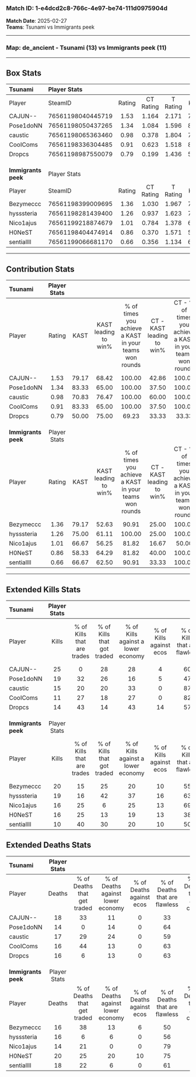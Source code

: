 ### Match ID: 1-e4dcd2c8-766c-4e97-be74-111d0975904d  
**Match Date**: 2025-02-27  
**Teams**: Tsunami vs Immigrants peek  

---  

### **Map**: de_ancient - Tsunami (13) vs Immigrants peek (11)  
---  

## Box Stats  

| **Tsunami**         | Player Stats      |        |           |          |       |       |       |         |        |      |     |
| :- | :- | :-: | :-: | :-: | :-: | :-: | :-: | :-: | :-: | :-: | :-: |
| Player              | SteamID           | Rating | CT Rating | T Rating | KAST  |  ADR  | Kills | Assists | Deaths | K/D  | HS% |
| CAJUN--             | 76561198040445719 |  1.53  |   1.164   |  2.171   | 79.17 | 115.4 |  25   |    6    |   18   | 1.39 | 52  |
| Pose1doNN           | 76561198050437265 |  1.34  |   1.084   |  1.596   | 83.33 | 84.8  |  19   |    5    |   14   | 1.36 | 36  |
| caustic             | 76561198065363460 |  0.98  |   0.378   |  1.804   | 70.83 | 65.8  |  15   |    6    |   17   | 0.88 | 46  |
| CooIComs            | 76561198336304485 |  0.91  |   0.623   |  1.518   | 83.33 | 56.9  |  11   |    5    |   16   | 0.69 | 54  |
| Dropcs              | 76561198987550079 |  0.79  |   0.199   |  1.436   | 50.00 | 65.8  |  14   |    1    |   16   | 0.88 | 57  |
|                     |                   |        |           |          |       |       |       |         |        |      |     |
|                     |                   |        |           |          |       |       |       |         |        |      |     |
|                     |                   |        |           |          |       |       |       |         |        |      |     |
| **Immigrants peek** | Player Stats      |        |           |          |       |       |       |         |        |      |     |
| Player              | SteamID           | Rating | CT Rating | T Rating | KAST  |  ADR  | Kills | Assists | Deaths | K/D  | HS% |
| Bezymeccc           | 76561198399009695 |  1.36  |   1.030   |  1.967   | 79.17 | 98.1  |  20   |    9    |   16   | 1.25 | 65  |
| hysssteria          | 76561198281439400 |  1.26  |   0.937   |  1.623   | 75.00 | 93.5  |  19   |    5    |   16   | 1.19 | 63  |
| Nico1ajus           | 76561199218874679 |  1.01  |   0.784   |  1.378   | 66.67 | 61.3  |  16   |    1    |   14   | 1.14 | 37  |
| H0NeST              | 76561198404474914 |  0.86  |   0.370   |  1.571   | 58.33 | 67.3  |  16   |    6    |   20   | 0.80 | 50  |
| sentiallll          | 76561199066681170 |  0.66  |   0.356   |  1.134   | 66.67 | 42.3  |  10   |    3    |   18   | 0.56 | 40  |
---  

## Contribution Stats  

| **Tsunami**         | Player Stats |       |                      |                                                        |                           |                                                             |                          |                                                            |
| :- | :-: | :-: | :-: | :-: | :-: | :-: | :-: | :-: |
| Player              |    Rating    | KAST  | KAST leading to win% | % of times you achieve a KAST in your teams won rounds | CT - KAST leading to win% | CT - % of times you achieve a KAST in your teams won rounds | T - KAST leading to win% | T - % of times you achieve a KAST in your teams won rounds |
| CAJUN--             |     1.53     | 79.17 |        68.42         |                         100.00                         |           42.86           |                           100.00                            |          83.33           |                           100.00                           |
| Pose1doNN           |     1.34     | 83.33 |        65.00         |                         100.00                         |           37.50           |                           100.00                            |          83.33           |                           100.00                           |
| caustic             |     0.98     | 70.83 |        76.47         |                         100.00                         |           60.00           |                           100.00                            |          83.33           |                           100.00                           |
| CooIComs            |     0.91     | 83.33 |        65.00         |                         100.00                         |           37.50           |                           100.00                            |          83.33           |                           100.00                           |
| Dropcs              |     0.79     | 50.00 |        75.00         |                         69.23                          |           33.33           |                            33.33                            |          88.89           |                           80.00                            |
|                     |              |       |                      |                                                        |                           |                                                             |                          |                                                            |
|                     |              |       |                      |                                                        |                           |                                                             |                          |                                                            |
|                     |              |       |                      |                                                        |                           |                                                             |                          |                                                            |
| **Immigrants peek** | Player Stats |       |                      |                                                        |                           |                                                             |                          |                                                            |
| Player              |    Rating    | KAST  | KAST leading to win% | % of times you achieve a KAST in your teams won rounds | CT - KAST leading to win% | CT - % of times you achieve a KAST in your teams won rounds | T - KAST leading to win% | T - % of times you achieve a KAST in your teams won rounds |
| Bezymeccc           |     1.36     | 79.17 |        52.63         |                         90.91                          |           25.00           |                           100.00                            |          72.73           |                           88.89                            |
| hysssteria          |     1.26     | 75.00 |        61.11         |                         100.00                         |           25.00           |                           100.00                            |          90.00           |                           100.00                           |
| Nico1ajus           |     1.01     | 66.67 |        56.25         |                         81.82                          |           16.67           |                            50.00                            |          80.00           |                           88.89                            |
| H0NeST              |     0.86     | 58.33 |        64.29         |                         81.82                          |           40.00           |                           100.00                            |          77.78           |                           77.78                            |
| sentiallll          |     0.66     | 66.67 |        62.50         |                         90.91                          |           33.33           |                           100.00                            |          80.00           |                           88.89                            |
---  

## Extended Kills Stats  

| **Tsunami**         | Player Stats |                            |                            |                                    |                         |                              |                                 |                                       |                    |           |
| :- | :-: | :-: | :-: | :-: | :-: | :-: | :-: | :-: | :-: | :-: |
| Player              |    Kills     | % of Kills that are trades | % of Kills that got traded | % of Kills against a lower economy | % of Kills against ecos | % of Kills that are flawless | % of Kills that are close duels | % of Kills that are assisted by flash | Pistol Round Kills | AWP Kills |
| CAJUN--             |      25      |             0              |             28             |                 28                 |            4            |              60              |               12                |                   8                   |         0          |     3     |
| Pose1doNN           |      19      |             32             |             26             |                 16                 |            5            |              47              |                5                |                   0                   |         9          |     3     |
| caustic             |      15      |             20             |             20             |                 33                 |            0            |              87              |                7                |                   0                   |         0          |     2     |
| CooIComs            |      11      |             27             |             18             |                 27                 |            0            |              82              |                0                |                   9                   |         0          |     0     |
| Dropcs              |      14      |             43             |             14             |                 43                 |           14            |              57              |                0                |                   0                   |         0          |     0     |
|                     |              |                            |                            |                                    |                         |                              |                                 |                                       |                    |           |
|                     |              |                            |                            |                                    |                         |                              |                                 |                                       |                    |           |
|                     |              |                            |                            |                                    |                         |                              |                                 |                                       |                    |           |
| **Immigrants peek** | Player Stats |                            |                            |                                    |                         |                              |                                 |                                       |                    |           |
| Player              |    Kills     | % of Kills that are trades | % of Kills that got traded | % of Kills against a lower economy | % of Kills against ecos | % of Kills that are flawless | % of Kills that are close duels | % of Kills that are assisted by flash | Pistol Round Kills | AWP Kills |
| Bezymeccc           |      20      |             15             |             25             |                 20                 |           10            |              55              |                0                |                   5                   |         0          |     4     |
| hysssteria          |      19      |             16             |             42             |                 37                 |           16            |              63              |                0                |                   5                   |         0          |     1     |
| Nico1ajus           |      16      |             25             |             6              |                 25                 |           13            |              69              |                0                |                   0                   |         6          |     2     |
| H0NeST              |      16      |             25             |             13             |                 19                 |           13            |              38              |                6                |                   6                   |         0          |     2     |
| sentiallll          |      10      |             40             |             30             |                 20                 |           10            |              50              |                0                |                   0                   |         0          |     0     |
## Extended Deaths Stats  

| **Tsunami**         | Player Stats |                             |                                   |                          |                               |                            |                           |               |
| :- | :-: | :-: | :-: | :-: | :-: | :-: | :-: | :-: |
| Player              |    Deaths    | % of Deaths that get traded | % of Deaths against lower economy | % of Deaths against ecos | % of Deaths that are flawless | % of Deaths that are close | % of Deaths while blinded | Deaths to AWP |
| CAJUN--             |      18      |             33              |                11                 |            0             |              33               |             0              |             0             |       0       |
| Pose1doNN           |      14      |              0              |                14                 |            0             |              64               |             0              |             7             |       2       |
| caustic             |      17      |             29              |                24                 |            0             |              59               |             0              |             6             |       1       |
| CooIComs            |      16      |             44              |                13                 |            0             |              63               |             6              |             6             |       1       |
| Dropcs              |      16      |              6              |                13                 |            0             |              63               |             0              |             0             |       2       |
|                     |              |                             |                                   |                          |                               |                            |                           |               |
|                     |              |                             |                                   |                          |                               |                            |                           |               |
|                     |              |                             |                                   |                          |                               |                            |                           |               |
| **Immigrants peek** | Player Stats |                             |                                   |                          |                               |                            |                           |               |
| Player              |    Deaths    | % of Deaths that get traded | % of Deaths against lower economy | % of Deaths against ecos | % of Deaths that are flawless | % of Deaths that are close | % of Deaths while blinded | Deaths to AWP |
| Bezymeccc           |      16      |             38              |                13                 |            6             |              50               |             6              |            13             |       1       |
| hysssteria          |      16      |              6              |                 6                 |            0             |              56               |             13             |             0             |       3       |
| Nico1ajus           |      14      |             21              |                 0                 |            0             |              79               |             0              |             0             |       2       |
| H0NeST              |      20      |             25              |                20                 |            10            |              75               |             5              |             0             |       2       |
| sentiallll          |      18      |             22              |                 6                 |            0             |              61               |             6              |             6             |       1       |
